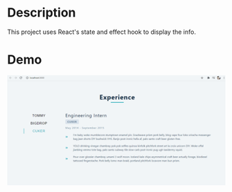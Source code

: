 # Description

This project uses React's state and effect hook to display the info.

# Demo

![](public/tabs.gif)
